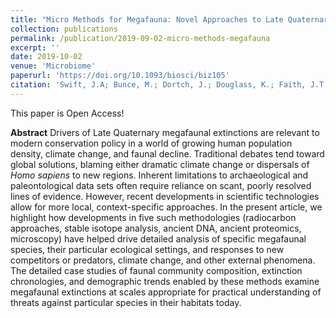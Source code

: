 ```yaml
---
title: "Micro Methods for Megafauna: Novel Approaches to Late Quaternary Extinctions and Their Contributions to Faunal Conservation in the Anthropocene"
collection: publications
permalink: /publication/2019-09-02-micro-methods-megafauna
excerpt: ''
date: 2019-10-02
venue: 'Microbiome'
paperurl: 'https://doi.org/10.1093/biosci/biz105'
citation: 'Swift, J.A; Bunce, M.; Dortch, J.; Douglass, K.; Faith, J.T.; Fellows Yates, J.A; Field, J.; Haberle, S.G; Jacob, E.; Johnson, C. N; Lindsey, E.; Lorenzen, E.D.; Louys, J.; Miller, G.; Mychajliw, A.M.; Slon, V.; Villavicencio, N.A.; Waters, M.R.; Welker, F.; Wood, R.; Petraglia, M.; Boivin, N.; Roberts, P. (2019) &quot;Micro Methods for Megafauna: Novel Approaches to Late Quaternary Extinctions and Their Contributions to Faunal Conservation in the Anthropocene&quot; Bioscience (OPEN ACCESS)'
---
```


This paper is Open Access!

**Abstract**
Drivers of Late Quaternary megafaunal extinctions are relevant to modern conservation policy in a world of growing human population density, climate change, and faunal decline. Traditional debates tend toward global solutions, blaming either dramatic climate change or dispersals
of _Homo sapiens_ to new regions. Inherent limitations to archaeological and paleontological data sets often require reliance on scant, poorly resolved lines of evidence. However, recent developments in scientific technologies allow for more local, context-specific approaches. In the present article, we highlight how developments in five such methodologies (radiocarbon approaches, stable isotope analysis, ancient DNA, ancient proteomics, microscopy) have helped drive detailed analysis of specific megafaunal species, their particular ecological settings, and responses to new competitors or predators, climate change, and other external phenomena. The detailed case studies of faunal community composition, extinction chronologies, and demographic trends enabled by these methods examine megafaunal extinctions at scales appropriate for practical understanding of threats against particular species in their habitats today.